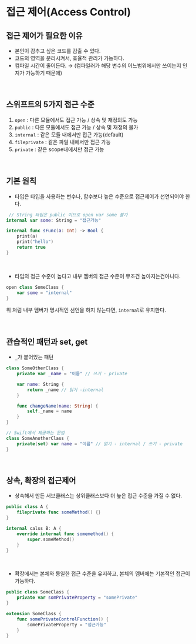 # 접근 제어(Access Control)

## 접근 제어가 필요한 이유


- 본인이 감추고 싶은 코드를 감출 수 있다.
- 코드의 영역을 분리시켜서, 효율적 관리가 가능하다.
- 컴파일 시간이 줄어든다. → (컴파일러가 해당 변수의 어느범위에서만 쓰이는지 인지가 가능하기 때문에)

<br>

## 스위프트의 5가지 접근 수준

1. `open` : 다른 모듈에서도 접근 가능 / 상속 및 재정의도 가능
2. `public` : 다른 모듈에서도 접근 가능 / 상속 및 재정의 불가
3. `internal` : 같은 모듈 내에서만 접근 가능(default)
4. `fileprivate` : 같은 파일 내에서만 접근 가능
5. `private` : 같은 scope내에서만 접근 가능

<br>

## 기본 원칙


- 타입은 타입을 사용하는 변수나, 함수보다 높은 수준으로 접근제어가 선언되어야 한다.

```swift
 // String 타입은 public 이므로 open var some 불가
internal var some: String = "접근가능" 

internal func sFunc(a: Int) -> Bool {
	print(a)
	print("hello")
	return true
}
```

<br>

- 타입의 접근 수준이 높다고 내부 멤버의 접근 수준이 무조건 높아지는건아니다.

```swift
open class SomeClass {
	var some = "internal"
}
```

위 처럼 내부 멤버가 명시적인 선언을 하지 않는다면, `internal`로 유지한다.

<br>

## 관습적인 패턴과 set, get


- `_`가 붙어있는 패턴

```swift
class SomeOtherClass {
	private var _name = "이름" // 쓰기 - private

	var name: String {
		return _name // 읽기 -internal
	}

	func changeName(name: String) {
		self._name = name
	}
}

// Swift에서 제공하는 문법
class SomeAnotherClass {
	private(set) var name = "이름" // 읽기 - internal / 쓰기 - private
}
```

<br>

## 상속, 확장의 접근제어


- 상속해서 만든 서브클래스는 상위클래스보다 더 높은 접근 수준을 가질 수 없다.

```swift
public class A {
	fileprivate func someMethod() {}
}

internal calss B: A {
	override internal func somemethod() {
		super.someMethod()
	}
}
```

<br>

- 확장에서는 본체와 동일한 접근 수준을 유지하고, 본체의 멤버에는 기본적인 접근이 가능하다.

```swift
public class SomeClass {
	private var somPrivateProperty = "somePrivate"
}

extension SomeClass {
	func somePrivateControlFunction() {
		somePrivateProperty = "접근가능"
	}
}
```